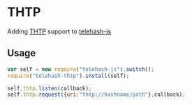 THTP
====

Adding [THTP](https://github.com/telehash/telehash.org/blob/master/ext/bind_http.md) support to [telehash-js](https://github.com/telehash/thjs)

## Usage

```js
var self = new require("telehash-js").switch();
require("telehash-thtp").install(self);

self.thtp.listen(callback);
self.thtp.request({uri:"thtp://hashname/path"},callback);
```